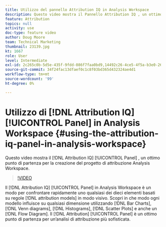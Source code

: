 ```yaml
---
title: Utilizzo del pannello Attribution IQ in Analysis Workspace
description: Questo video mostra il Pannello Attribution IQ , un ottimo punto di partenza per la creazione del progetto di attribuzione Analysis Workspace.
feature: Attribution
topics: null
activity: use
doc-type: feature video
author: Doug Moore
team: Technical Marketing
thumbnail: 23139.jpg
kt: 1667
role: User
level: Intermediate
exl-id: 2c265c0b-5d5e-435f-9fdd-086f7faa0bd9,14492c26-4ce5-4f5a-b3e0-2605f59cfca9
source-git-commit: 34f24fac13dfaef0c1c8f03bd365d432324ae4d1
workflow-type: tm+mt
source-wordcount: '99'
ht-degree: 0%

---
```


# Utilizzo di [!DNL Attribution IQ] [!UICONTROL Panel] in Analysis Workspace {#using-the-attribution-iq-panel-in-analysis-workspace}

Questo video mostra il [!DNL Attribution IQ] [!UICONTROL Panel] , un ottimo punto di partenza per la creazione del progetto di attribuzione Analysis Workspace.

>[!VIDEO](https://video.tv.adobe.com/v/23139/?quality=12)

Il [!DNL Attribution IQ] [!UICONTROL Panel] in Analysis Workspace è un modo per confrontare rapidamente uno qualsiasi dei dieci elementi basati su regole [!DNL attribution models] in modo visivo. Scopri in che modo ogni modello influisce su qualsiasi dimensione utilizzando [!DNL Bar Charts], [!DNL Venn diagrams], [!DNL Histograms], [!DNL Scatter Plots] e anche un [!DNL Flow Diagram]. Il [!DNL Attribution] [!UICONTROL Panel] è un ottimo punto di partenza per un’analisi di attribuzione più sofisticata.
